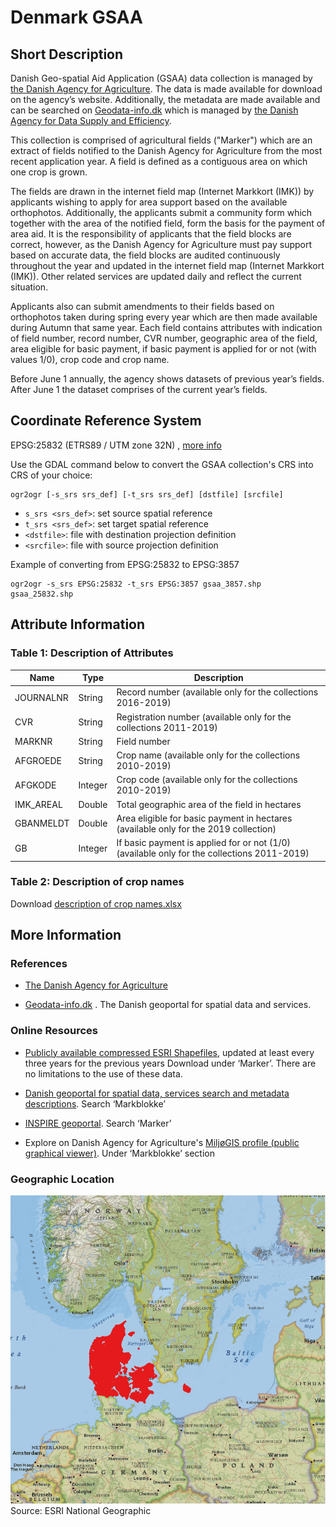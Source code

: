 # Denmark GSAA

## Short Description  
Danish Geo-spatial Aid Application (GSAA) data collection is managed by [the Danish Agency for Agriculture](https://lbst.dk/om-os/). The data is made available for download on the agency’s website.  Additionally, the metadata are made available and can be searched on [Geodata-info.dk](https://www.geodata-info.dk/srv/eng/catalog.search#/home) which is managed by [the Danish Agency for Data Supply and Efficiency](https://sdfe.dk/).

This collection is comprised of agricultural fields ("Marker") which are an extract of fields notified to the Danish Agency for Agriculture from the most recent application year. A field is defined as a contiguous area on which one crop is grown. 

The fields are drawn in the internet field map (Internet Markkort (IMK)) by applicants wishing to apply for area support based on the available orthophotos. Additionally, the applicants submit a community form which together with the area of the notified field, form the basis for the payment of area aid. It is the responsibility of applicants that the field blocks are correct, however, as the Danish Agency for Agriculture must pay support based on accurate data, the field blocks are audited continuously throughout the year and updated in the internet field map (Internet Markkort (IMK)). Other related services are updated daily and reflect the current situation.  

Applicants also can submit amendments to their fields based on orthophotos taken during spring every year which are then made available during Autumn that same year.  Each field contains attributes with indication of field number, record number, CVR number, geographic area of the field, area eligible for basic payment, if basic payment is applied for or not (with values 1/0), crop code and crop name. 

Before June 1 annually, the agency shows datasets of previous year’s fields. After June 1 the dataset comprises of the current year’s fields. 


## Coordinate Reference System  

EPSG:25832 (ETRS89 / UTM zone 32N) , [more info](https://epsg.io/25832)

Use the GDAL command below to convert the GSAA collection's CRS into CRS of your choice:

```
ogr2ogr [-s_srs srs_def] [-t_srs srs_def] [dstfile] [srcfile]
```
- `s_srs <srs_def>`: set source spatial reference
- `t_srs <srs_def>`: set target spatial reference
- `<dstfile>`: file with destination projection definition
- `<srcfile>`: file with source projection definition

Example of converting  from EPSG:25832 to EPSG:3857 
```
ogr2ogr -s_srs EPSG:25832 -t_srs EPSG:3857 gsaa_3857.shp gsaa_25832.shp
```

## Attribute Information  

### Table 1: Description of Attributes
<table>
  <thead>
    <tr>
      <th>Name</th>
      <th>Type </th>
      <th>Description</th>
    </tr>
  </thead>
  <tbody>
    <tr>
      <td>JOURNALNR</td>
      <td >String</td>
      <td>Record number (available only for the collections 2016-2019) </td>
    </tr>
    <tr>
      <td>CVR</td>
      <td >String </td>
      <td> Registration number (available only for the collections 2011-2019)
    </td>
    </tr>
    <tr>
      <td>MARKNR</td>
      <td >String </td>
      <td> Field number</td>
    </tr>
    <tr>
      <td>AFGROEDE</td>
      <td >String</td>
      <td > Crop name (available only for the collections 2010-2019)
      </td>
    </tr>
    <tr>
      <td>AFGKODE</td>
      <td >Integer </td>
      <td>Crop code (available only for the collections 2010-2019)
    </td>
    </tr>
    <tr>
      <td>IMK_AREAL</td>
      <td >Double </td>
      <td> Total geographic area of the field in hectares
    </td>
    </tr>
    <tr>
      <td>GBANMELDT</td>
      <td >Double</td>
      <td> Area eligible for basic payment in hectares (available only for the 2019 collection)
    </td>
    </tr>
    <tr>
      <td>GB</td>
      <td >Integer</td>
      <td> If basic payment is applied for or not (1/0) (available only for the collections 2011-2019)
    </td>
    </tr>
  </tbody>
</table>   


### Table 2: Description of crop names
Download [description of crop names.xlsx](GSAA_DK_Description_of_crop_names.xlsx) 

## More Information

### References  

- [The Danish Agency for Agriculture](https://lbst.dk/landbrug/kort-og-markblokke/oversigt-over-al-kortdata-fra-landbrugsstyrelsen/#c30679)

- [Geodata-info.dk](https://sdfe.dk/hent-data/geodata-info/) . The Danish geoportal for spatial data and services.


### Online Resources    

- [Publicly available compressed ESRI Shapefiles](https://kortdata.fvm.dk/download/Index?page=Markblokke_Marker), updated at least every three years for the previous years Download under ‘Marker’. There are no limitations to the use of these data.    

- [Danish geoportal for spatial data, services search and metadata descriptions](https://www.geodata-info.dk/srv/eng/catalog.search#/home). Search ‘Markblokke’  

- [INSPIRE geoportal](https://inspire-geoportal.ec.europa.eu/results.html?country=dk&view=details&theme=none). Search ‘Marker’  
 
- Explore on Danish Agency for Agriculture's [MiljøGIS profile (public graphical viewer)](http://miljoegis.mim.dk/spatialmap?profile=lbst). Under ‘Markblokke’ section 

### Geographic Location  

![geographic location](dk_geographic_location.png)
Source: ESRI National Geographic

